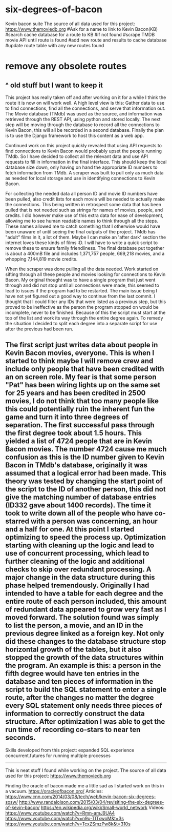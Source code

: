 # six-degrees-of-bacon
Kevin bacon suite
The source of all data used for this project:
https://www.themoviedb.org
#Ask for a name to link to Kevin Bacon(KB)
#search cache database for a route to KB
#if not found
#scrape TMDB movie API until route is found
#add new route and results to cache database
#update route table with any new routes found
#  remove any obsolete routes
^ old stuff but I want to keep it
----------------------------
This project has really taken off and after working on it for a while I think the route it is now on will work well. A high level view is this: Gather data to use to find connections, find all the connections, and serve that information out. The Movie database (TMdb) was used as the source, and information was retrieved through the REST API, using python and stored locally. The next step will be moving through the database to record all the connections to Kevin Bacon, this will all be recorded in a second database. Finally the plan is to use the Django framework to host this content as a web app. 

Continued work on this project quickly revealed that using API requests to find connections to Kevin Bacon would probably upset the people running TMdb. So I have decided to collect all the relevant data and use API requests to fill in information in the final interface. This should keep the local database size down, only having on hand the appropriate ID numbers to fetch information from TMdb. A scraper was built to pull only as much data as needed for local storage and use in identifying connections to Kevin Bacon.

For collecting the needed data all person ID and movie ID numbers have been pulled, also credit lists for each movie will be needed to actually make the connections. This being written in retrospect some data that has been pulled that is not needed such as strings for names of movies, people, and credits. I did however make use of this extra data for ease of development, allowing me to see human readable names to think through all the steps. These names allowed me to catch something that I otherwise would have been unaware of until seeing the final outputs of the project. TMdb has "adult" films in it, a lot of them. Maybe I can make an 'after dark' section the internet loves these kinds of films :D. I will have to write a quick script to remove these to ensure family friendliness. The final database put together is about a 400mB file and includes 1,371,757 people, 669,218 movies, and a whopping 7,144,819 movie credits.

When the scraper was done pulling all the data needed. Work started on sifting through all these people and movies looking for connections to Kevin Bacon. My original thought was to have a single program that just went through and did not stop until all connections were made, this seemed to lead to issues if the program had to be restarted. The main issue being I have not yet figured out a good way to continue from the last commit. I thought that I could filter any IDs that were listed as a previous step, but this proved to be ineffective as the person the program stopped on would be incomplete, never to be finished. Because of this the script must start at the top of the list and work its way through the entire degree again. To remedy the situation I decided to split each degree into a separate script for use after the previous had been run.

The first script just writes data about people in Kevin Bacon movies, everyone. This is when I started to think maybe I will remove crew and include only people that have been credited with an on screen role. My fear is that some person "Pat" has been wiring lights up on the same set for 25 years and has been credited in 2500 movies, I do not think that too many people like this could potentially ruin the inherent fun the game and turn it into three degrees of separation. The first successful pass through the first degree took about 1.5 hours. This yielded a list of 4724 people that are in Kevin Bacon movies. The number 4724 cause me much confusion as this is the ID number given to Kevin Bacon in TMdb's database, originally it was assumed that a logical error had been made. This theory was tested by changing the start point of the script to the ID of another person, this did not give the matching number of database entries (ID332 gave about 1400 records). The time it took to write down all of the people who have co-starred with a person was concerning, an hour and a half for one. At this point I started optimizing to speed the process up. Optimization starting with cleaning up the logic and lead to use of concurrent processing, which lead to further cleaning of the logic and additional checks to skip over redundant processing. A major change in the data structure during this phase helped tremendously. Originally I had intended to have a table for each degree and the entire route of each person included, this amount of redundant data appeared to grow very fast as I moved forward. The solution found was simply to list the person, a movie, and an ID in the previous degree linked as a foreign key. Not only did these changes to the database structure stop horizontal growth of the tables, but it also stopped the growth of the data structures within the program. An example is this: a person in the fifth degree would have ten entries in the database and ten pieces of information in the script to build the SQL statement to enter a single route, after the changes no matter the degree every SQL statement only needs three pieces of information to correctly construct the data structure. After optimization I was able to get the run time of recording co-stars to near ten seconds.    
----------------------------
Skills developed from this project:
expanded SQL experience
concurrent.futures for running multiple processes

----------------------------
This is neat stuff I found while working on the project.
The source of all data used for this project:
https://www.themoviedb.org

Finding the oracle of bacon made me a little sad as I started work on this in a vacuum.
https://oracleofbacon.org/
Articles:
https://www.cnn.com/2014/03/08/tech/web/kevin-bacon-six-degrees-sxsw/
http://www.randalolson.com/2015/03/04/revisiting-the-six-degrees-of-kevin-bacon/
https://en.wikipedia.org/wiki/Small-world_network
Videos:
https://www.youtube.com/watch?v=Rmn-amJ9UA4
https://www.youtube.com/watch?v=n9u-TITxwoM&t=3s
https://www.youtube.com/watch?v=TcxZSmzPw8k&t=310s
